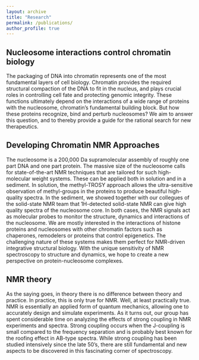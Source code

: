 ```yaml
---
layout: archive
title: "Research"
permalink: /publications/
author_profile: true
---
```


Nucleosome interactions control chromatin biology
-------------------------------------------------

The packaging of DNA into chromatin represents one of the most fundamental layers of cell biology. 
Chromatin provides the required structural compaction of the DNA to fit in the nucleus, and plays crucial roles in controlling cell fate and protecting genomic integrity. 
These functions ultimately depend on the interactions of a wide range of proteins with the nucleosome, chromatin’s fundamental building block. 
But how these proteins recognize, bind and perturb nucleosomes? 
We aim to answer this question, and to thereby provide a guide for the rational search for new therapeutics.

Developing Chromatin NMR Approaches
-----------------------------------

The nucleosome is a 200,000 Da supramolecular assembly of roughly one part DNA and one part protein. 
The massive size of the nucleosome calls for state-of-the-art NMR techniques that are tailored for such high-molecular weight systems.
These can be applied both in solution and in a sediment. 
In solution, the methyl-TROSY approach allows the ultra-sensitive observation of methyl-groups in the proteins to produce beautiful high-quality spectra. 
In the sediment, we showed together with our collegues of the solid-state NMR team that 1H-detected solid-state NMR can give high quality spectra of the nucleosome core. 
In both cases, the NMR signals act as molecular probes to monitor the structure, dynamics and interactions of the nucleosome.
We are mostly interested in the interactions of histone proteins and nucleosomes with other chromatin factors such as chaperones, remodelers or proteins that control epigenetics. 
The challenging nature of these systems makes them perfect for NMR-driven integrative structural biology. 
With the unique sensitivity of NMR spectroscopy to structure and dynamics, we hope to create a new perspective on protein-nucleosome complexes.

NMR theory
----------

As the saying goes, in theory there is no difference between theory and practice. 
In practice, this is only true for NMR. 
Well, at least practically true. 
NMR is essentially an applied form of quantum mechanics, allowing one to accurately design and simulate experiments.
As it turns out, our group has spent considerable time on analyzing the effects of strong coupling in NMR experiments and spectra. 
Strong coupling occurs when the J-coupling is small compared to the frequency separation and is probably best known for the roofing effect in AB-type spectra. 
While strong coupling has been studied intensively since the late 50’s, there are still fundamental and new aspects to be discovered in this fascinating corner of spectroscopy.